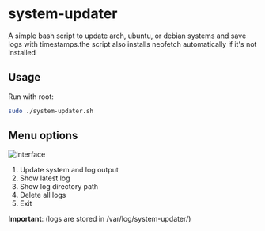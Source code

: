 # system-updater
A simple bash script to update arch, ubuntu, or debian systems and save logs with timestamps.the script also installs neofetch automatically if it's not installed

## Usage

Run with root:

```bash
sudo ./system-updater.sh
```
## Menu options

![interface](https://github.com/yakshaver658/practical-tasks/blob/main/.github/images/image.png?raw=true) 


1. Update system and log output
2. Show latest log
3. Show log directory path
4. Delete all logs
5. Exit

**Important**: (logs are stored in /var/log/system-updater/)


